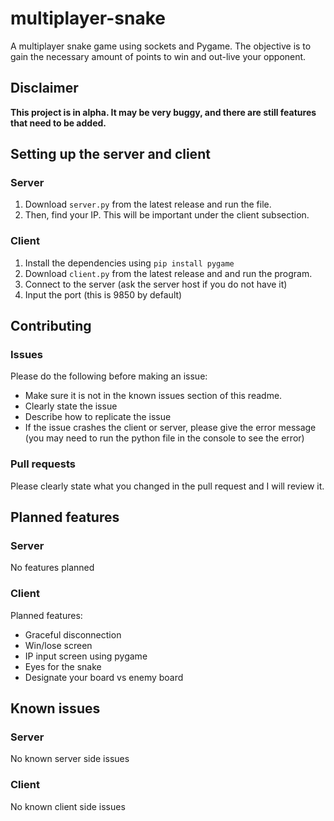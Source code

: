 # multiplayer-snake

A multiplayer snake game using sockets and Pygame. The objective is to gain the necessary amount of points to win and out-live your opponent.

## Disclaimer

**This project is in alpha. It may be very buggy, and there are still features that need to be added.**

## Setting up the server and client

### Server

1. Download `server.py` from the latest release and run the file. 
2. Then, find your IP. This will be important under the client subsection.

### Client

1. Install the dependencies using `pip install pygame`
2. Download `client.py` from the latest release and and run the program.
3. Connect to the server (ask the server host if you do not have it)
4. Input the port (this is 9850 by default)

## Contributing

### Issues

Please do the following before making an issue:
- Make sure it is not in the known issues section of this readme.
- Clearly state the issue
- Describe how to replicate the issue
- If the issue crashes the client or server, please give the error message (you may need to run the python file in the console to see the error)

### Pull requests

Please clearly state what you changed in the pull request and I will review it.

## Planned features

### Server

No features planned

### Client

Planned features:
- Graceful disconnection
- Win/lose screen
- IP input screen using pygame
- Eyes for the snake
- Designate your board vs enemy board

## Known issues

### Server

No known server side issues

### Client

No known client side issues
